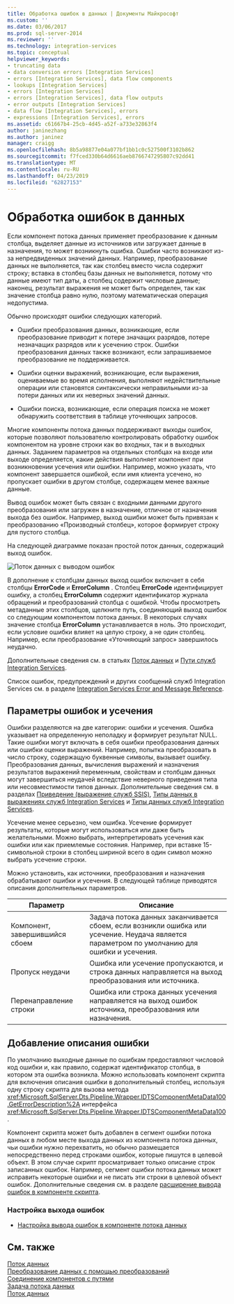 ```yaml
---
title: Обработка ошибок в данных | Документы Майкрософт
ms.custom: ''
ms.date: 03/06/2017
ms.prod: sql-server-2014
ms.reviewer: ''
ms.technology: integration-services
ms.topic: conceptual
helpviewer_keywords:
- truncating data
- data conversion errors [Integration Services]
- errors [Integration Services], data flow components
- lookups [Integration Services]
- errors [Integration Services]
- errors [Integration Services], data flow outputs
- error outputs [Integration Services]
- data flow [Integration Services], errors
- expressions [Integration Services], errors
ms.assetid: c61667b4-25cb-4d45-a52f-a733e32863f4
author: janinezhang
ms.author: janinez
manager: craigg
ms.openlocfilehash: 8b5a98877e04a077bf1bb1c0c527500f3102b862
ms.sourcegitcommit: f7fced330b64d6616aeb8766747295807c92dd41
ms.translationtype: MT
ms.contentlocale: ru-RU
ms.lasthandoff: 04/23/2019
ms.locfileid: "62827153"
---
```

# <a name="error-handling-in-data"></a>Обработка ошибок в данных
  Если компонент потока данных применяет преобразование к данным столбца, выделяет данные из источников или загружает данные в назначения, то может возникнуть ошибка. Ошибки часто возникают из-за непредвиденных значений данных. Например, преобразование данных не выполняется, так как столбец вместо числа содержит строку; вставка в столбец базы данных не выполняется, потому что данные имеют тип даты, а столбец содержит числовые данные; наконец, результат выражения не может быть определен, так как значение столбца равно нулю, поэтому математическая операция недопустима.  
  
 Обычно происходят ошибки следующих категорий.  
  
-   Ошибки преобразования данных, возникающие, если преобразование приводит к потере значащих разрядов, потере незначащих разрядов или к усечению строк. Ошибки преобразования данных также возникают, если запрашиваемое преобразование не поддерживается.  
  
-   Ошибки оценки выражений, возникающие, если выражения, оцениваемые во время исполнения, выполняют недействительные операции или становятся синтаксически неправильными из-за потери данных или их неверных значений данных.  
  
-   Ошибки поиска, возникающие, если операция поиска не может обнаружить соответствия в таблице уточняющих запросов.  
  
 Многие компоненты потока данных поддерживают выходы ошибок, которые позволяют пользователю контролировать обработку ошибок компонентом на уровне строки как во входных, так и в выходных данных. Заданием параметров на отдельных столбцах на входе или выходе определяется, какие действия выполняет компонент при возникновении усечения или ошибки. Например, можно указать, что компонент завершается ошибкой, если имя клиента усечено, но пропускает ошибки в другом столбце, содержащем менее важные данные.  
  
 Вывод ошибок может быть связан с входными данными другого преобразования или загружен в назначение, отличное от назначения выхода без ошибок. Например, выход ошибки может быть привязан к преобразованию «Производный столбец», которое формирует строку для пустого столбца.  
  
 На следующей диаграмме показан простой поток данных, содержащий выход ошибок.  
  
 ![Поток данных с выводом ошибок](../media/mw-dts-11.gif "Поток данных с выводом ошибок")  
  
 В дополнение к столбцам данных выход ошибок включает в себя столбцы **ErrorCode** и **ErrorColumn** . Столбец **ErrorCode** идентифицирует ошибку, а столбец **ErrorColumn** содержит идентификатор журнала обращений и преобразований столбца с ошибкой. Чтобы просмотреть метаданные этих столбцов, щелкните путь, соединяющий выход ошибок со следующим компонентом потока данных. В некоторых случаях значение столбца **ErrorColumn** устанавливается в ноль. Это происходит, если условие ошибки влияет на целую строку, а не один столбец. Например, если преобразование «Уточняющий запрос» завершилось неудачно.  
  
 Дополнительные сведения см. в статьях [Поток данных](data-flow.md) и [Пути служб Integration Services](integration-services-paths.md).  
  
 Список ошибок, предупреждений и других сообщений служб Integration Services см. в разделе [Integration Services Error and Message Reference](../integration-services-error-and-message-reference.md).  
  
## <a name="error-and-truncation-options"></a>Параметры ошибок и усечения  
 Ошибки разделяются на две категории: ошибки и усечения. Ошибка указывает на определенную неполадку и формирует результат NULL. Такие ошибки могут включать в себя ошибки преобразования данных или ошибки оценки выражений. Например, попытка преобразовать в число строку, содержащую буквенные символы, вызывает ошибку. Преобразования данных, вычисления выражений и назначения результатов выражений переменным, свойствам и столбцам данных могут завершиться неудачей вследствие неверного приведения типа или несовместимости типов данных. Дополнительные сведения см. в разделах [Приведение (выражение служб SSIS)](../expressions/cast-ssis-expression.md), [Типы данных в выражениях служб Integration Services](../expressions/integration-services-data-types-in-expressions.md) и [Типы данных служб Integration Services](integration-services-data-types.md).  
  
 Усечение менее серьезно, чем ошибка. Усечение формирует результаты, которые могут использоваться или даже быть желательными. Можно выбрать, интерпретировать усечения как ошибки или как приемлемые состояния. Например, при вставке 15-символьной строки в столбец шириной всего в один символ можно выбрать усечение строки.  
  
 Можно установить, как источники, преобразования и назначения обрабатывают ошибки и усечения. В следующей таблице приводятся описания дополнительных параметров.  
  
|Параметр|Описание|  
|------------|-----------------|  
|Компонент, завершившийся сбоем|Задача потока данных заканчивается сбоем, если возникли ошибка или усечение. Неудача является параметром по умолчанию для ошибки и усечения.|  
|Пропуск неудачи|Ошибка или усечение пропускаются, и строка данных направляется на выход преобразования или источника.|  
|Перенаправление строки|Ошибка или строка данных усечения направляется на выход ошибок источника, преобразования или назначения.|  
  
## <a name="adding-the-error-description"></a>Добавление описания ошибки  
 По умолчанию выходные данные по ошибкам предоставляют числовой код ошибки и, как правило, содержат идентификатор столбца, в котором эта ошибка возникла. Можно использовать компонент скрипта для включения описания ошибки в дополнительный столбец, используя одну строку скрипта для вызова метода <xref:Microsoft.SqlServer.Dts.Pipeline.Wrapper.IDTSComponentMetaData100.GetErrorDescription%2A> интерфейса <xref:Microsoft.SqlServer.Dts.Pipeline.Wrapper.IDTSComponentMetaData100>.  
  
 Компонент скрипта может быть добавлен в сегмент ошибки потока данных в любом месте выхода данных из компонента потока данных, чьи ошибки нужно перехватить, но обычно размещается непосредственно перед строками ошибок, которые пишутся в целевой объект. В этом случае скрипт просматривает только описание строк записанных ошибок. Например, сегмент ошибки потока данных может исправить некоторые ошибки и не писать эти строки в целевой объект ошибок. Дополнительные сведения см. в разделе [расширение вывода ошибок в компоненте скрипта](../extending-packages-scripting-data-flow-script-component-examples/enhancing-an-error-output-with-the-script-component.md).  
  
### <a name="to-configure-an-error-output"></a>Настройка выхода ошибок  
  
-   [Настройка вывода ошибок в компоненте потока данных](../configure-an-error-output-in-a-data-flow-component.md)  
  
## <a name="see-also"></a>См. также  
 [Поток данных](data-flow.md)   
 [Преобразование данных с помощью преобразований](transformations/transform-data-with-transformations.md)   
 [Соединение компонентов с путями](../connect-components-with-paths.md)   
 [Задача потока данных](../control-flow/data-flow-task.md)   
 [Поток данных](data-flow.md)  
  
  
